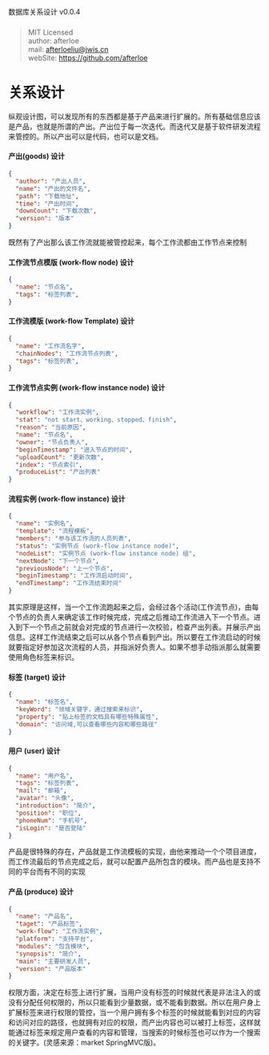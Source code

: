 数据库关系设计 v0.0.4
###
> MIT Licensed  
> author: afterloe  
> mail: afterloeliu@jwis.cn  
> webSite: https://github.com/afterloe  

关系设计
===
纵观设计图，可以发现所有的东西都是基于产品来进行扩展的。所有基础信息应该是产品，也就是所谓的产出。产出位于每一次迭代。而迭代又是基于软件研发流程来管控的。所以产出可以是代码，也可以是文档。

#### 产出(goods) 设计
```json
{
  "author": "产出人员",
  "name": "产出的文件名",
  "path": "下载地址",
  "time": "产出时间",
  "downCount": "下载次数",
  "version": "版本"
}
```
既然有了产出那么该工作流就能被管控起来，每个工作流都由工作节点来控制

#### 工作流节点模版 (work-flow node) 设计
```json
{
  "name": "节点名",
  "tags": "标签列表",
}
```

#### 工作流模版 (work-flow Template) 设计
```json
{
  "name": "工作流名字",
  "chainNodes": "工作流节点列表",
  "tags": "标签列表",
}
```

#### 工作流节点实例 (work-flow instance node) 设计
```json
{
  "workflow": "工作流实例",
  "stat": "not start、working、stopped、finish",
  "reason": "当前原因",
  "name": "节点名",
  "owner": "节点负责人",
  "beginTimestamp": "进入节点的时间",
  "uploadCount": "更新次数",
  "index": "节点索引",
  "produceList": "产出列表"
}
```

#### 流程实例 (work-flow instance) 设计
```json
{
  "name": "实例名",
  "template": "流程模板",
  "members": "参与该工作流的人员列表",
  "status": "实例节点 (work-flow instance node)",
  "nodeList": "实例节点 (work-flow instance node) 组",
  "nextNode": "下一个节点",
  "previousNode": "上一个节点",
  "beginTimestamp": "工作流启动时间",
  "endTimestamp": "工作流结束时间"
}
```

其实原理是这样，当一个工作流跑起来之后，会经过各个活动(工作流节点)，由每个节点的负责人来确定该工作时候完成，完成之后推动工作流进入下一个节点。进入到下一个节点之前就会对完成的节点进行一次校验，检查产出列表。并展示产出信息。这样工作流结束之后可以从各个节点看到产出。所以要在工作流启动的时候就要指定好参加这次流程的人员，并指派好负责人。如果不想手动指派那么就需要使用角色标签来标识。

#### 标签 (target) 设计
```json
{
  "name": "标签名",
  "keyWord": "领域关键字，通过搜索来标识",
  "property": "贴上标签的文档具有哪些特殊属性",
  "domain": "访问域,可以查看哪些内容和哪些路径"
}
```

#### 用户 (user) 设计
```json
{
  "name": "用户名",
  "tags": "标签列表",
  "mail": "邮箱",
  "avatar": "头像",
  "introduction": "简介",
  "position": "职位",
  "phoneNum": "手机号",
  "isLogin": "是否登陆"
}
```
产品是很特殊的存在，产品就是工作流模板的实现，由他来推动一个个项目进度，而工作流最后的节点完成之后，就可以配置产品所包含的模块。而产品也是支持不同的平台而有不同的实现

#### 产品 (produce) 设计
```json
{
  "name": "产品名",
  "taget": "产品标签",
  "work-flow": "工作流实例",
  "platform": "支持平台",
  "modules": "包含模块",
  "synopsis": "简介",
  "main": "主要研发人员",
  "version": "产品版本"
}
```
权限方面，决定在标签上进行扩展，当用户没有标签的时候就代表是非法注入的或没有分配任何权限的，所以只能看到少量数据，或不能看到数据。所以在用户身上扩展标签来进行权限的管控，当一个用户拥有多个标签的时候就能看到对应的内容和访问对应的路径，也就拥有对应的权限，而产出内容也可以被打上标签，这样就能通过标签来规定用户查看的内容和管理，当搜索的时候标签也可以作为一个搜索的关键字。(灵感来源：market SpringMVC版)。
